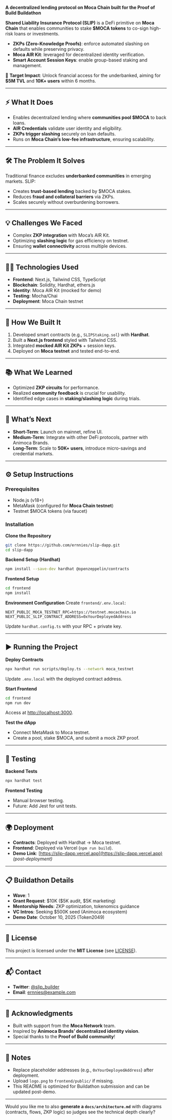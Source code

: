 **A decentralized lending protocol on Moca Chain built for the Proof of Build Buildathon**

**Shared Liability Insurance Protocol (SLIP)** is a DeFi primitive on **Moca Chain** that enables communities to stake **\$MOCA tokens** to co-sign high-risk loans or investments.

* **ZKPs (Zero-Knowledge Proofs)**: enforce automated slashing on defaults while preserving privacy.
* **Moca AIR Kit**: leveraged for decentralized identity verification.
* **Smart Account Session Keys**: enable group-based staking and management.

🚀 **Target Impact**: Unlock financial access for the underbanked, aiming for **\$5M TVL** and **10K+ users** within 6 months.

---

## ⚡ What It Does

* Enables decentralized lending where **communities pool \$MOCA** to back loans.
* **AIR Credentials** validate user identity and eligibility.
* **ZKPs trigger slashing** securely on loan defaults.
* Runs on **Moca Chain’s low-fee infrastructure**, ensuring scalability.

---

## 🛠️ The Problem It Solves

Traditional finance excludes **underbanked communities** in emerging markets. SLIP:

* Creates **trust-based lending** backed by \$MOCA stakes.
* Reduces **fraud and collateral barriers** via ZKPs.
* Scales securely without overburdening borrowers.

---

## 💡 Challenges We Faced

* Complex **ZKP integration** with Moca’s AIR Kit.
* Optimizing **slashing logic** for gas efficiency on testnet.
* Ensuring **wallet connectivity** across multiple devices.

---

## 🧑‍💻 Technologies Used

* **Frontend**: Next.js, Tailwind CSS, TypeScript
* **Blockchain**: Solidity, Hardhat, ethers.js
* **Identity**: Moca AIR Kit (mocked for demo)
* **Testing**: Mocha/Chai
* **Deployment**: Moca Chain testnet

---

## 🔨 How We Built It

1. Developed smart contracts (e.g., `SLIPStaking.sol`) with **Hardhat**.
2. Built a **Next.js frontend** styled with Tailwind CSS.
3. Integrated **mocked AIR Kit ZKPs** + session keys.
4. Deployed on **Moca testnet** and tested end-to-end.

---

## 📚 What We Learned

* Optimized **ZKP circuits** for performance.
* Realized **community feedback** is crucial for usability.
* Identified edge cases in **staking/slashing logic** during trials.

---

## 🚀 What’s Next

* **Short-Term**: Launch on mainnet, refine UI.
* **Medium-Term**: Integrate with other DeFi protocols, partner with Animoca Brands.
* **Long-Term**: Scale to **50K+ users**, introduce micro-savings and credential markets.

---

## ⚙️ Setup Instructions

### Prerequisites

* Node.js (v18+)
* MetaMask (configured for **Moca Chain testnet**)
* Testnet \$MOCA tokens (via faucet)

### Installation

**Clone the Repository**

```bash
git clone https://github.com/ernnies/slip-dapp.git
cd slip-dapp
```

**Backend Setup (Hardhat)**

```bash
npm install --save-dev hardhat @openzeppelin/contracts
```

**Frontend Setup**

```bash
cd frontend
npm install
```

**Environment Configuration**
Create `frontend/.env.local`:

```env
NEXT_PUBLIC_MOCA_TESTNET_RPC=https://testnet.mocachain.io
NEXT_PUBLIC_SLIP_CONTRACT_ADDRESS=0xYourDeployedAddress
```

Update `hardhat.config.ts` with your RPC + private key.

---

## ▶️ Running the Project

**Deploy Contracts**

```bash
npx hardhat run scripts/deploy.ts --network moca_testnet
```

Update `.env.local` with the deployed contract address.

**Start Frontend**

```bash
cd frontend
npm run dev
```

Access at [http://localhost:3000](http://localhost:3000).

**Test the dApp**

* Connect MetaMask to Moca testnet.
* Create a pool, stake \$MOCA, and submit a mock ZKP proof.

---

## 🧪 Testing

**Backend Tests**

```bash
npx hardhat test
```

**Frontend Testing**

* Manual browser testing.
* Future: Add Jest for unit tests.

---

## 🌍 Deployment

* **Contracts**: Deployed with Hardhat → Moca testnet.
* **Frontend**: Deployed via Vercel (`npm run build`).
* **Demo Link**: [https://slip-dapp.vercel.app](https://slip-dapp.vercel.app) *(post-deployment)*

---

## 📋 Buildathon Details

* **Wave**: 1
* **Grant Request**: \$10K (\$5K audit, \$5K marketing)
* **Mentorship Needs**: ZKP optimization, tokenomics guidance
* **VC Intros**: Seeking \$500K seed (Animoca ecosystem)
* **Demo Date**: October 10, 2025 (Token2049)

---

## 📜 License

This project is licensed under the **MIT License** (see [LICENSE](LICENSE)).

---

## 📬 Contact

* **Twitter**: [@slip\_builder](https://twitter.com/slip_builder)
* **Email**: [ernnies@example.com](mailto:ernnies@example.com)

---

## 🙏 Acknowledgments

* Built with support from the **Moca Network** team.
* Inspired by **Animoca Brands’ decentralized identity vision**.
* Special thanks to the **Proof of Build community**!

---

## 📝 Notes

* Replace placeholder addresses (e.g., `0xYourDeployedAddress`) after deployment.
* Upload `logo.png` to `frontend/public/` if missing.
* This README is optimized for Buildathon submission and can be updated post-demo.

---

Would you like me to also **generate a `docs/architecture.md`** with diagrams (contracts, flows, ZKP logic) so judges see the technical depth clearly?
